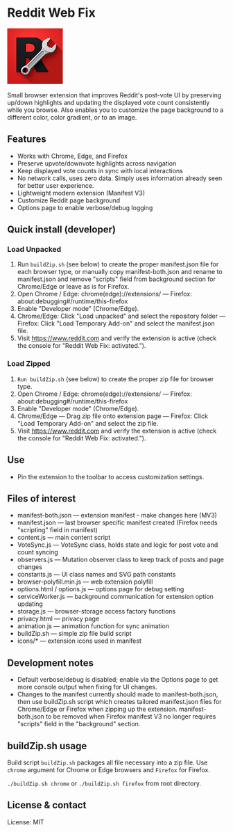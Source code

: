# Reddit Web Fix

![Extension Icon](icons/icon128.png)


Small browser extension that improves Reddit's post-vote UI by preserving up/down highlights and updating the displayed vote count consistently while you browse. Also enables you to customize the page background to a different color, color gradient, or to an image.

## Features

- Works with Chrome, Edge, and Firefox
- Preserve upvote/downvote highlights across navigation
- Keep displayed vote counts in sync with local interactions
- No network calls, uses zero data. Simply uses information already seen for better user experience.
- Lightweight modern extension (Manifest V3)
- Customize Reddit page background
- Options page to enable verbose/debug logging

## Quick install (developer)

### Load Unpacked
1. Run `buildZip.sh` (see below) to create the proper manifest.json file for each browser type, or manually copy manifest-both.json and rename to manifest.json and remove "scripts" field from 
background section for Chrome/Edge or leave as is for Firefox.
2. Open Chrome / Edge: chrome(edge)://extensions/ — Firefox: about:debugging#/runtime/this-firefox
3. Enable "Developer mode" (Chrome/Edge).
4. Chrome/Edge: Click "Load unpacked" and select the repository folder —
   Firefox: Click "Load Temporary Add-on" and select the manifest.json file.
5. Visit https://www.reddit.com and verify the extension is active (check the console for "Reddit Web Fix: activated.").

### Load Zipped
1. `Run buildZip.sh` (see below) to create the proper zip file for browser type.
2. Open Chrome / Edge: chrome(edge)://extensions/ — Firefox: about:debugging#/runtime/this-firefox
3. Enable "Developer mode" (Chrome/Edge).
4. Chrome/Edge — Drag zip file onto extension page — Firefox: Click "Load Temporary Add-on" and select the zip file.
5. Visit https://www.reddit.com and verify the extension is active (check the console for "Reddit Web Fix: activated.").

## Use
- Pin the extension to the toolbar to access customization settings.

## Files of interest

- manifest-both.json — extension manifest - make changes here (MV3)
- manifest.json — last browser specific manifest created (Firefox needs "scripting" field in manifest)
- content.js — main content script
- VoteSync.js — VoteSync class, holds state and logic for post vote and count syncing
- observers.js — Mutation observer class to keep track of posts and page changes
- constants.js — UI class names and SVG path constants
- browser-polyfill.min.js — web extension polyfill
- options.html / options.js — options page for debug setting
- serviceWorker.js — background communication for extension option updating
- storage.js — browser-storage access factory functions
- privacy.html — privacy page
- animation.js — animation function for sync animation
- buildZip.sh — simple zip file build script
- icons/\* — extension icons used in manifest

## Development notes

- Default verbose/debug is disabled; enable via the Options page to get more console output when fixing for UI changes.
- Changes to the manifest currently should made to manifest-both.json, then use buildZip.sh script which creates tailored
  manifest.json files for Chrome/Edge or Firefox when zipping up the extension. manifest-both.json to be removed
  when Firefox manifest V3 no longer requires "scripts" field in the "background" section.

## buildZip.sh usage

Build script `buildZip.sh` packages all file necessary into a zip file. Use `chrome` argument for Chrome or Edge browsers and `Firefox` for Firefox. 

`./buildZip.sh chrome` or `./buildZip.sh firefox` from root directory.

## License & contact

License: MIT
